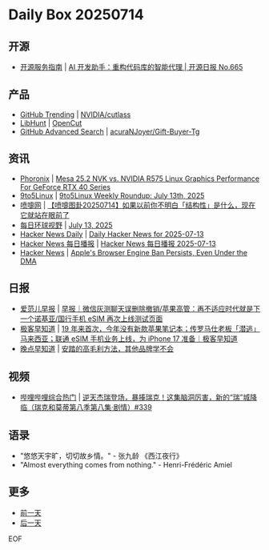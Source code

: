 # Daily Box 20250714

## 开源
- [开源服务指南](https://osguider.com/blog/) | [AI 开发助手：重构代码库的智能代理 | 开源日报 No.665](https://osguider.com/blog/post/daily/daily-665/)

## 产品
- [GitHub Trending](https://github.com/trending?since=daily) | [NVIDIA/cutlass](https://github.com/NVIDIA/cutlass)
- [LibHunt](https://www.libhunt.com/) | [OpenCut](https://www.libhunt.com/r/OpenCut)
- [GitHub Advanced Search](https://github.com/search/advanced) | [acuraNJoyer/Gift-Buyer-Tg](https://github.com/acuraNJoyer/Gift-Buyer-Tg)

## 资讯
- [Phoronix](https://www.phoronix.com/) | [Mesa 25.2 NVK vs. NVIDIA R575 Linux Graphics Performance For GeForce RTX 40 Series](https://www.phoronix.com/review/mesa-252-nvk-nvidia)
- [9to5Linux](https://9to5linux.com/) | [9to5Linux Weekly Roundup: July 13th, 2025](https://9to5linux.com/9to5linux-weekly-roundup-july-13th-2025)
- [喷嚏网](http://www.dapenti.com/blog/blog.asp?subjectid=70&name=xilei) | [【喷嚏图卦20250714】如果以前你不明白「结构性」是什么，现在它就站在眼前了](http://www.dapenti.com/blog/more.asp?name=xilei&id=187097)
- [每日环球视野](https://idai.ly/) | [July 13, 2025](http://m.idai.ly/se/a193iG?1752336000)
- [Hacker News Daily](https://www.daemonology.net/hn-daily/) | [Daily Hacker News for 2025-07-13](https://www.daemonology.net/hn-daily/2025-07-13.html)
- [Hacker News 每日播报](https://hacker-news.agi.li/) | [Hacker News 每日播报 2025-07-13](https://hacker-news.agi.li/post/2025-07-13)
- [Hacker News](https://news.ycombinator.com/front) | [Apple's Browser Engine Ban Persists, Even Under the DMA](https://news.ycombinator.com/item?id=44557348)

## 日报
- [爱范儿早报](https://www.ifanr.com/category/ifanrnews) | [早报｜微信灰测聊天误删除撤销/苹果高管：再不适应时代就是下一个诺基亚/国行手机 eSIM 再次上线测试页面](https://www.ifanr.com/1630701)
- [极客早知道](https://www.geekpark.net/column/74) | [19 年来首次，今年没有新款苹果笔记本；传罗马仕老板「潜逃」马来西亚；联通 eSIM 手机业务上线，为 iPhone 17 准备｜极客早知道](https://www.geekpark.net/news/351466)
- [晚点早知道](https://www.latepost.com/news/index?proma=3) | [安踏的高毛利方法，其他品牌学不会](https://www.latepost.com/news/dj_detail?id=3075)

## 视频
- [哔哩哔哩综合热门](https://www.bilibili.com/v/popular/all/) | [逆天杰瑞登场，暴揍瑞克！这集脑洞厉害，新的“瑞”城降临（瑞克和莫蒂第八季第八集·剧情）#339](https://b23.tv/BV1U7u6zvET5)

## 语录
- "悠悠天宇旷，切切故乡情。" - 张九龄 《西江夜行》
- "Almost everything comes from nothing." - Henri-Frédéric Amiel

## 更多
- [前一天](daily-box-20250713.md)
- [后一天](daily-box-20250715.md)

EOF
